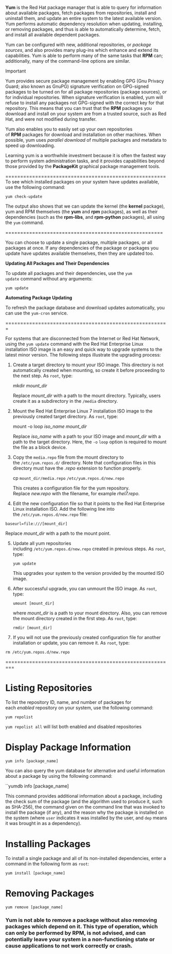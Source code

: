 **Yum** is the Red Hat package manager that is able to query for information about available packages, fetch packages from repositories, install and uninstall them, and update an entire system to the latest available version. Yum performs automatic dependency resolution when updating, installing, or removing packages, and thus is able to automatically determine, fetch, and install all available dependent packages.

Yum can be configured with new, additional repositories, or _package sources_, and also provides many plug-ins which enhance and extend its capabilities. Yum is able to perform many of the same tasks that **RPM** can; additionally, many of the command-line options are similar.


Important

Yum provides secure package management by enabling GPG (Gnu Privacy Guard; also known as GnuPG) signature verification on GPG-signed packages to be turned on for all package repositories (package sources), or for individual repositories. When signature verification is enabled, yum will refuse to install any packages not GPG-signed with the correct key for that repository. This means that you can trust that the **RPM** packages you download and install on your system are from a trusted source, such as Red Hat, and were not modified during transfer. 

Yum also enables you to easily set up your own repositories of **RPM** packages for download and installation on other machines. When possible, yum uses _parallel download_ of multiple packages and metadata to speed up downloading.

Learning yum is a worthwhile investment because it is often the fastest way to perform system administration tasks, and it provides capabilities beyond those provided by the **PackageKit** graphical package management tools.

======================================================
To see which installed packages on your system have updates available, use the following command:

```none
yum check-update
```

The output also shows that we can update the kernel (the **kernel** package), yum and RPM themselves (the **yum** and **rpm** packages), as well as their dependencies (such as the **rpm-libs**, and **rpm-python** packages), all using the `yum` command.

=====================================================

You can choose to update a single package, multiple packages, or all packages at once. If any dependencies of the package or packages you update have updates available themselves, then they are updated too.

**Updating All Packages and Their Dependencies**

To update all packages and their dependencies, use the `yum update` command without any arguments:

```none
yum update
```

**Automating Package Updating**

To refresh the package database and download updates automatically, you can use the `yum-cron` service.

=======================================================

For systems that are disconnected from the Internet or Red Hat Network, using the `yum update` command with the Red Hat Enterprise Linux installation ISO image is an easy and quick way to upgrade systems to the latest minor version. The following steps illustrate the upgrading process:


1. Create a target directory to mount your ISO image. This directory is not automatically created when mounting, so create it before proceeding to the next step. As `root`, type:
    
    mkdir _mount_dir_
    
    Replace _mount_dir_ with a path to the mount directory. Typically, users create it as a subdirectory in the `/media` directory.


2. Mount the Red Hat Enterprise Linux 7 installation ISO image to the previously created target directory. As `root`, type:
    
    mount -o loop _iso_name_ _mount_dir_
    
    Replace _iso_name_ with a path to your ISO image and _mount_dir_ with a path to the target directory. Here, the `-o` `loop` option is required to mount the file as a block device.


3. Copy the `media.repo` file from the mount directory to the `/etc/yum.repos.d/` directory. Note that configuration files in this directory must have the _.repo_ extension to function properly.
    
    cp `mount_dir/media.repo` `/etc/yum.repos.d/new.repo`
    
    This creates a configuration file for the yum repository. Replace _new.repo_ with the filename, for example _rhel7.repo_.


4. Edit the new configuration file so that it points to the Red Hat Enterprise Linux installation ISO. Add the following line into the `/etc/yum.repos.d/new.repo` file:

```
baseurl=file:///[mount_dir]
```
   
Replace _mount_dir_ with a path to the mount point.

5. Update all yum repositories including `/etc/yum.repos.d/new.repo` created in previous steps. As `root`, type:
    
    ```
    yum update
    ```
    
    This upgrades your system to the version provided by the mounted ISO image.


6. After successful upgrade, you can unmount the ISO image. As `root`, type:
    ```
    umount [mount_dir]
    ```

    where _mount_dir_ is a path to your mount directory. Also, you can remove the mount directory created in the first step. As `root`, type:

    ```
    rmdir [mount_dir]
    ```

5. If you will not use the previously created configuration file for another installation or update, you can remove it. As `root`, type:

```
rm /etc/yum.repos.d/new.repo
```

=========================================================

# Listing Repositories

To list the repository ID, name, and number of packages for each _enabled_ repository on your system, use the following command:

```
yum repolist
```

`yum repolist all` will list both enabled and disabled repositories

# Display Package Information

```
yum info [package_name]
```

You can also query the yum database for alternative and useful information about a package by using the following command:

``yumdb info [package_name]

This command provides additional information about a package, including the check sum of the package (and the algorithm used to produce it, such as SHA-256), the command given on the command line that was invoked to install the package (if any), and the reason why the package is installed on the system (where `user` indicates it was installed by the user, and `dep` means it was brought in as a dependency).

# Installing Packages

To install a single package and all of its non-installed dependencies, enter a command in the following form as `root`:

```
yum install [package_name]
```

# Removing Packages

```
yum remove [package_name]
```

### Yum is not able to remove a package without also removing packages which depend on it. This type of operation, which can only be performed by **RPM**, is not advised, and can potentially leave your system in a non-functioning state or cause applications to not work correctly or crash.


